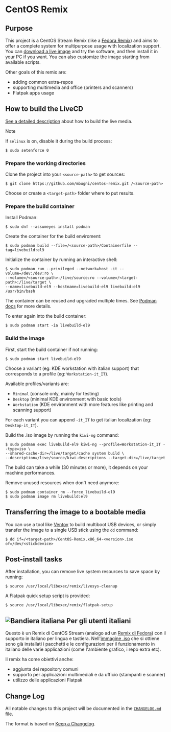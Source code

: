 # CentOS Remix

## Purpose
This project is a CentOS Stream Remix (like a [Fedora Remix][01]) and aims to offer a complete system for multipurpose usage with localization support. You can [download a live image][02] and try the software, and then install it in your PC if you want.
You can also customize the image starting from available scripts.

Other goals of this remix are:
* adding common extra-repos
* supporting multimedia and office (printers and scanners)
* Flatpak apps usage

## How to build the LiveCD
[See a detailed description][03] about how to build the live media.

> [!NOTE]
>
> If `selinux` is on, disable it during the build process:

```shell
$ sudo setenforce 0
```

### Prepare the working directories
Clone the project into your `<source-path>` to get sources:

```shell
$ git clone https://github.com/mbugni/centos-remix.git /<source-path>
```

Choose or create a `<target-path>` folder where to put results.

### Prepare the build container
Install Podman:

```shell
$ sudo dnf --assumeyes install podman
```

Create the container for the build enviroment:

```shell
$ sudo podman build --file=/<source-path>/Containerfile --tag=livebuild:el9
```

Initialize the container by running an interactive shell:

```shell
$ sudo podman run --privileged --network=host -it --volume=/dev:/dev:ro \
--volume=/<source-path>:/live/source:ro --volume=/<target-path>:/live/target \
--name=livebuild-el9 --hostname=livebuild-el9 livebuild:el9 /usr/bin/bash
```

The container can be reused and upgraded multiple times. See [Podman docs][06] for more details.

To enter again into the build container:

```shell
$ sudo podman start -ia livebuild-el9
```

### Build the image
First, start the build container if not running:

```shell
$ sudo podman start livebuild-el9
```

Choose a variant (eg: KDE workstation with italian support) that corresponds to a profile (eg: `Workstation-it_IT`).

Available profiles/variants are:
* `Minimal` (console only, mainly for testing)
* `Desktop` (minimal KDE environment with basic tools)
* `Workstation` (KDE environment with more features like printing and scanning support)

For each variant you can append `-it_IT` to get italian localization (eg: `Desktop-it_IT`).

Build the .iso image by running the `kiwi-ng` command:

```shell
$ sudo podman exec livebuild-el9 kiwi-ng --profile=Workstation-it_IT --type=iso \
--shared-cache-dir=/live/target/cache system build \
--description=/live/source/kiwi-descriptions --target-dir=/live/target
```

The build can take a while (30 minutes or more), it depends on your machine performances.

Remove unused resources when don't need anymore:

```shell
$ sudo podman container rm --force livebuild-el9
$ sudo podman image rm livebuild:el9
```

## Transferring the image to a bootable media
You can use a tool like [Ventoy][07] to build multiboot USB devices, or simply transfer the image to a single
USB stick using the `dd` command:

```shell
$ dd if=/<target-path>/CentOS-Remix.x86_64-<version>.iso of=/dev/<stickdevice>
```

## Post-install tasks
After installation, you can remove live system resources to save space by running:

```shell
$ source /usr/local/libexec/remix/livesys-cleanup
```

A Flatpak quick setup script is provided:

```shell
$ source /usr/local/libexec/remix/flatpak-setup
```

## ![Bandiera italiana][04] Per gli utenti italiani
Questo è un Remix di CentOS Stream (analogo ad un [Remix di Fedora][01]) con il supporto in italiano per lingua e tastiera. Nell'[immagine .iso][02] che si ottiene sono già installati i pacchetti e le configurazioni per il funzionamento in italiano delle varie applicazioni (come l'ambiente grafico, i repo extra etc).

Il remix ha come obiettivi anche:
* aggiunta dei repository comuni
* supporto per applicazioni multimediali e da ufficio (stampanti e scanner)
* utilizzo delle applicazioni Flatpak

## Change Log
All notable changes to this project will be documented in the [`CHANGELOG.md`](CHANGELOG.md) file.

The format is based on [Keep a Changelog][05].

[01]: https://fedoraproject.org/wiki/Remix
[02]: https://github.com/mbugni/centos-remix/releases
[03]: https://osinside.github.io/kiwi
[04]: http://flagpedia.net/data/flags/mini/it.png
[05]: https://keepachangelog.com/
[06]: https://docs.podman.io/
[07]: https://www.ventoy.net/